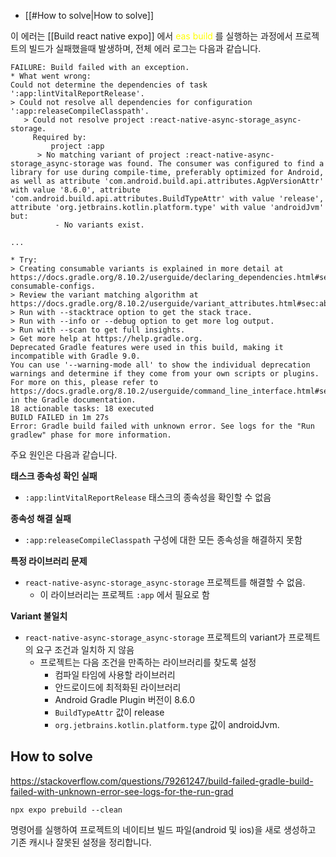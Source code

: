 - [[#How to solve|How to solve]]


이 에러는 [[Build react native expo]] 에서 <font color="#ffff00">eas build</font> 를 실행하는 과정에서 프로젝트의 빌드가 실패했을때 발생하며, 전체 에러 로그는 다음과 같습니다.

```
FAILURE: Build failed with an exception.
* What went wrong:
Could not determine the dependencies of task ':app:lintVitalReportRelease'.
> Could not resolve all dependencies for configuration ':app:releaseCompileClasspath'.
   > Could not resolve project :react-native-async-storage_async-storage.
     Required by:
         project :app
      > No matching variant of project :react-native-async-storage_async-storage was found. The consumer was configured to find a library for use during compile-time, preferably optimized for Android, as well as attribute 'com.android.build.api.attributes.AgpVersionAttr' with value '8.6.0', attribute 'com.android.build.api.attributes.BuildTypeAttr' with value 'release', attribute 'org.jetbrains.kotlin.platform.type' with value 'androidJvm' but:
          - No variants exist.

...

* Try:
> Creating consumable variants is explained in more detail at https://docs.gradle.org/8.10.2/userguide/declaring_dependencies.html#sec:resolvable-consumable-configs.
> Review the variant matching algorithm at https://docs.gradle.org/8.10.2/userguide/variant_attributes.html#sec:abm_algorithm.
> Run with --stacktrace option to get the stack trace.
> Run with --info or --debug option to get more log output.
> Run with --scan to get full insights.
> Get more help at https://help.gradle.org.
Deprecated Gradle features were used in this build, making it incompatible with Gradle 9.0.
You can use '--warning-mode all' to show the individual deprecation warnings and determine if they come from your own scripts or plugins.
For more on this, please refer to https://docs.gradle.org/8.10.2/userguide/command_line_interface.html#sec:command_line_warnings in the Gradle documentation.
18 actionable tasks: 18 executed
BUILD FAILED in 1m 27s
Error: Gradle build failed with unknown error. See logs for the "Run gradlew" phase for more information.
```

주요 원인은 다음과 같습니다.

**태스크 종속성 확인 실패**
- `:app:lintVitalReportRelease` 태스크의 종속성을 확인할 수 없음

**종속성 해결 실패**
- `:app:releaseCompileClasspath` 구성에 대한 모든 종속성을 해결하지 못함

**특정 라이브러리 문제**
- `react-native-async-storage_async-storage` 프로젝트를 해결할 수 없음.
	- 이 라이브러리는 프로젝트 `:app` 에서 필요로 함

**Variant 불일치**
- `react-native-async-storage_async-storage` 프로젝트의 variant가 프로젝트의 요구 조건과 일치하 지 않음
	- 프로젝트는 다음 조건을 만족하는 라이브러리를 찾도록 설정
		- 컴파일 타임에 사용할 라이브러리
		- 안드로이드에 최적화된 라이브러리
		- Android Gradle Plugin 버전이 8.6.0
		- `BuildTypeAttr` 값이 release
		- `org.jetbrains.kotlin.platform.type` 값이 androidJvm.


## How to solve

https://stackoverflow.com/questions/79261247/build-failed-gradle-build-failed-with-unknown-error-see-logs-for-the-run-grad

```
npx expo prebuild --clean
```

명령어를 실행하여 프로젝트의 네이티브 빌드 파일(android 및 ios)을 새로 생성하고 기존 캐시나 잘못된 설정을 정리합니다.


